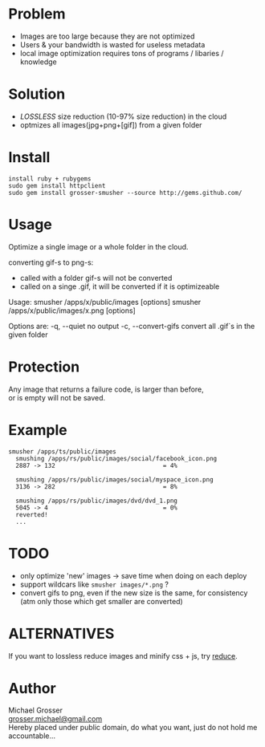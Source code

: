 Problem
=======
 - Images are too large because they are not optimized
 - Users & your bandwidth is wasted for useless metadata
 - local image optimization requires tons of programs / libaries / knowledge

Solution
========
 - *LOSSLESS* size reduction (10-97% size reduction) in the cloud
 - optmizes all images(jpg+png+[gif]) from a given folder

Install
=======
    install ruby + rubygems
    sudo gem install httpclient
    sudo gem install grosser-smusher --source http://gems.github.com/

Usage
=====
Optimize a single image or a whole folder in the cloud.

converting gif-s to png-s:

 - called with a folder gif-s will not be converted
 - called on a singe .gif, it will be converted if it is optimizeable

Usage:
    smusher /apps/x/public/images [options]
    smusher /apps/x/public/images/x.png [options]

Options are:
    -q, --quiet                      no output
    -c, --convert-gifs               convert all .gif`s in the given folder


Protection
==========
Any image that returns a failure code, is larger than before,  
or is empty will not be saved.

Example
======
    smusher /apps/ts/public/images
      smushing /apps/rs/public/images/social/facebook_icon.png
      2887 -> 132                              = 4%

      smushing /apps/rs/public/images/social/myspace_icon.png
      3136 -> 282                              = 8%

      smushing /apps/rs/public/images/dvd/dvd_1.png
      5045 -> 4                                = 0%
      reverted!
      ...

TODO
====
 - only optimize 'new' images -> save time when doing on each deploy
 - support wildcars like `smusher images/*.png` ?
 - convert gifs to png, even if the new size is the same, for consistency (atm only those which get smaller are converted)

ALTERNATIVES
============
If you want to lossless reduce images and minify css + js, try [reduce](http://github.com/grosser/reduce).

Author
======
Michael Grosser  
grosser.michael@gmail.com  
Hereby placed under public domain, do what you want, just do not hold me accountable...